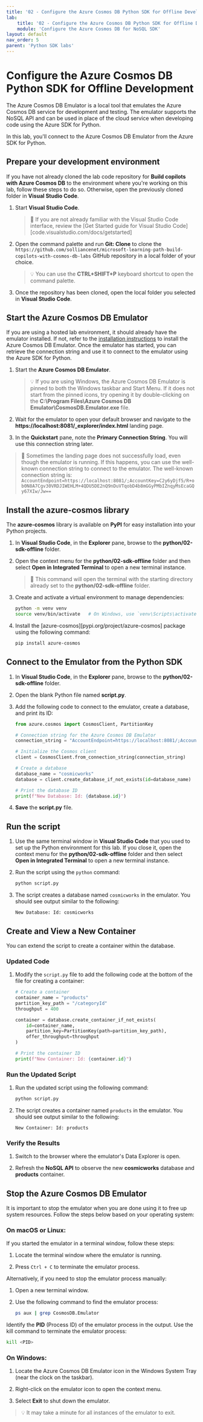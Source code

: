 ```yaml
---
title: '02 - Configure the Azure Cosmos DB Python SDK for Offline Development'
lab:
    title: '02 - Configure the Azure Cosmos DB Python SDK for Offline Development'
    module: 'Configure the Azure Cosmos DB for NoSQL SDK'
layout: default
nav_order: 5
parent: 'Python SDK labs'
---
```


# Configure the Azure Cosmos DB Python SDK for Offline Development

The Azure Cosmos DB Emulator is a local tool that emulates the Azure Cosmos DB service for development and testing. The emulator supports the NoSQL API and can be used in place of the cloud service when developing code using the Azure SDK for Python.

In this lab, you'll connect to the Azure Cosmos DB Emulator from the Azure SDK for Python.

## Prepare your development environment

If you have not already cloned the lab code repository for **Build copilots with Azure Cosmos DB** to the environment where you're working on this lab, follow these steps to do so. Otherwise, open the previously cloned folder in **Visual Studio Code**.

1. Start **Visual Studio Code**.

    > &#128221; If you are not already familiar with the Visual Studio Code interface, review the [Get Started guide for Visual Studio Code][code.visualstudio.com/docs/getstarted]

1. Open the command palette and run **Git: Clone** to clone the ``https://github.com/solliancenet/microsoft-learning-path-build-copilots-with-cosmos-db-labs`` GitHub repository in a local folder of your choice.

    > &#128161; You can use the **CTRL+SHIFT+P** keyboard shortcut to open the command palette.

1. Once the repository has been cloned, open the local folder you selected in **Visual Studio Code**.

## Start the Azure Cosmos DB Emulator

If you are using a hosted lab environment, it should already have the emulator installed. If not, refer to the [installation instructions](https://docs.microsoft.com/azure/cosmos-db/local-emulator) to install the Azure Cosmos DB Emulator. Once the emulator has started, you can retrieve the connection string and use it to connect to the emulator using the Azure SDK for Python.

1. Start the **Azure Cosmos DB Emulator**.

    > 💡 If you are using Windows, the Azure Cosmos DB Emulator is pinned to both the Windows taskbar and Start Menu. If it does not start from the pinned icons, try opening it by double-clicking on the **C:\Program Files\Azure Cosmos DB Emulator\CosmosDB.Emulator.exe** file.

1. Wait for the emulator to open your default browser and navigate to the **https://localhost:8081/_explorer/index.html** landing page.

1. In the **Quickstart** pane, note the **Primary Connection String**. You will use this connection string later.

> &#128221; Sometimes the landing page does not successfully load, even though the emulator is running. If this happens, you can use the well-known connection string to connect to the emulator. The well-known connection string is: `AccountEndpoint=https://localhost:8081/;AccountKey=C2y6yDjf5/R+ob0N8A7Cgv30VRDJIWEHLM+4QDU5DE2nQ9nDuVTqobD4b8mGGyPMbIZnqyMsEcaGQy67XIw/Jw==`

## Install the azure-cosmos library

The **azure-cosmos** library is available on **PyPI** for easy installation into your Python projects.

1. In **Visual Studio Code**, in the **Explorer** pane, browse to the **python/02-sdk-offline** folder.

1. Open the context menu for the **python/02-sdk-offline** folder and then select **Open in Integrated Terminal** to open a new terminal instance.

    > &#128221; This command will open the terminal with the starting directory already set to the **python/02-sdk-offline** folder.

1. Create and activate a virtual environment to manage dependencies:

    ```bash
    python -m venv venv
    source venv/bin/activate   # On Windows, use `venv\Scripts\activate`
    ```

1. Install the [azure-cosmos][pypi.org/project/azure-cosmos] package using the following command:

    ```bash
    pip install azure-cosmos
    ```

## Connect to the Emulator from the Python SDK

1. In **Visual Studio Code**, in the **Explorer** pane, browse to the **python/02-sdk-offline** folder.

1. Open the blank Python file named **script.py**.

1. Add the following code to connect to the emulator, create a database, and print its ID:

    ```python
    from azure.cosmos import CosmosClient, PartitionKey
    
    # Connection string for the Azure Cosmos DB Emulator
    connection_string = "AccountEndpoint=https://localhost:8081/;AccountKey=C2y6yDjf5/R+ob0N8A7Cgv30VRDJIWEHLM+4QDU5DE2nQ9nDuVTqobD4b8mGGyPMbIZnqyMsEcaGQy67XIw/Jw=="
    
    # Initialize the Cosmos client
    client = CosmosClient.from_connection_string(connection_string)
    
    # Create a database
    database_name = "cosmicworks"
    database = client.create_database_if_not_exists(id=database_name)
    
    # Print the database ID
    print(f"New Database: Id: {database.id}")
    ```

1. **Save** the **script.py** file.

## Run the script

1. Use the same terminal window in **Visual Studio Code** that you used to set up the Python environment for this lab. If you close it, open the context menu for the **python/02-sdk-offline** folder and then select **Open in Integrated Terminal** to open a new terminal instance.

1. Run the script using the `python` command:

    ```bash
    python script.py
    ```

1. The script creates a database named `cosmicworks` in the emulator. You should see output similar to the following:

    ```text
    New Database: Id: cosmicworks
    ```

## Create and View a New Container

You can extend the script to create a container within the database.

### Updated Code

1. Modify the `script.py` file to add the following code at the bottom of the file for creating a container:

    ```python
    # Create a container
    container_name = "products"
    partition_key_path = "/categoryId"
    throughput = 400
    
    container = database.create_container_if_not_exists(
        id=container_name,
        partition_key=PartitionKey(path=partition_key_path),
        offer_throughput=throughput
    )
    
    # Print the container ID
    print(f"New Container: Id: {container.id}")
    ```

### Run the Updated Script

1. Run the updated script using the following command:

    ```bash
    python script.py
    ```

1. The script creates a container named `products` in the emulator. You should see output similar to the following:

    ```text
    New Container: Id: products
    ```

### Verify the Results

1. Switch to the browser where the emulator's Data Explorer is open.

1. Refresh the **NoSQL API** to observe the new **cosmicworks** database and **products** container.

## Stop the Azure Cosmos DB Emulator

It is important to stop the emulator when you are done using it to free up system resources. Follow the steps below based on your operating system:

### On macOS or Linux:

If you started the emulator in a terminal window, follow these steps:

1. Locate the terminal window where the emulator is running.

1. Press `Ctrl + C` to terminate the emulator process.

Alternatively, if you need to stop the emulator process manually:

1. Open a new terminal window.

1. Use the following command to find the emulator process:

    ```bash
    ps aux | grep CosmosDB.Emulator
    ```

Identify the **PID** (Process ID) of the emulator process in the output. Use the kill command to terminate the emulator process:

```bash
kill <PID>
```

### On Windows:

1. Locate the Azure Cosmos DB Emulator icon in the Windows System Tray (near the clock on the taskbar).

1. Right-click on the emulator icon to open the context menu.

1. Select **Exit** to shut down the emulator.

> 💡 It may take a minute for all instances of the emulator to exit.

